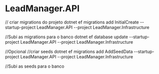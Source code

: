 # LeadManager.API

// criar migrations do projeto
dotnet ef migrations add InitialCreate --startup-project LeadManager.API --project LeadManager.Infrastructure

//Subi as migrations para o banco
dotnet ef database update --startup-project LeadManager.API --project LeadManager.Infrastructure


//Opcional
//criar seeds
dotnet ef migrations add AddSeedData --startup-project LeadManager.API --project LeadManager.Infrastructure

//Subi as seeds para o banco 

